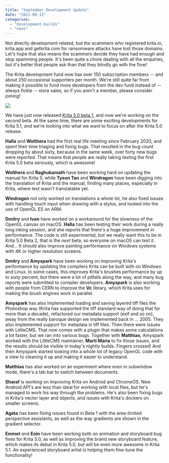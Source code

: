 ```yaml
---
title: "September Development Update"
date: "2021-09-15"
categories: 
  - "development-builds"
  - "news"
---
```


Not directly development related, but the scammers who registered krita.io, krita.app and getkrita.com for ransomware attacks have lost those domains. Let's hope that also means the scammers decide they have had enough and stop spamming people. It's been quite a chore dealing with all the enquiries, but it's better that people ask than that they blindly go with the flow!

The Krita development fund now has over 150 subscription members -- and about 250 occasional supporters per month. We're still quite far from making it possible to fund more developers from the dev fund instead of -- always fickle -- store sales, so if you aren't a member, please consider joining!

[![](/images/posts/2021/landing-page-banner.png)](https://fund.krita.org)

We have just now released [Krita 5.0 beta 1](/item/first-beta-for-krita-5-0-released/), and now we're working on the second beta. At the same time, there are some exciting developments for Krita 5.1, _and_ we're looking into what we want to focus on after the Krita 5.0 release.

**Halla** and **Wolthera** had the first real life meeting since February 2020, and spent their time triaging and fixing bugs. That resulted in the bug count dropping by about sixty, because in the same week, over forty new bugs were reported. That means that people are really taking testing the first Krita 5.0 beta seriously, which is awesome!

**Wolthera** and **Raghukamath** have been working hard on updating the manual for Krita 5, while **Tyson Tan** and **Windragon** have been digging into the translation of Krita and the manual, finding many places, especially in Krita, where text wasn't translatable yet.

**Windragon** not only worked on translations a whole lot, he also fixed issues with handling touch input when drawing with a stylus, and looked into the use of OpenGL ES on ARM.

**Dmitry** and **Ivan** have worked on a workaround for the slowness of the OpenGL canvas on macOS. **Halla** has been testing their work during a really long inking session, and she reports that there's a huge improvement in performance. The code is still experimental, but we really want this to be in Krita 5.0 Beta 2, that is the _next_ beta, so everyone on macOS can test it. And... It should also improve painting performance on Windows systems with 4K or higher resolution screens.

**Dmitry** and **Amyspark** have been working on improving Krita's performance by updating the compilers Krita can be built with on Windows and Linux. In some cases, this improves Krita's brushes performance by up to sixty percent, but there were a lot of pitfalls along the way, and many bug reports were submitted to compiler developers. **Amyspark** is also working with people from CERN to improve the **Vc** library, which Krita uses for making the brush engines work in parallel.

**Amyspark** has also implemented loading and saving layered tiff files the Photoshop way (Krita has supported the tiff standard way of doing that for more than a decade), refactored our metadata support (exif and so on), away from the really baroque design we implemented back in ... 2005. They also implemented support for metadata in tiff files. Then there were issues with LittleCMS. That now comes with a plugin that makes some calculations a lot faster, but we ran into various bugs. Together with **Matthias**, Amyspark worked with the LittleCMS maintainer, **Marti Maria** to fix those issues, and the results should be visible in today's nightly builds. Fingers crossed! And then Amyspark started looking into a whole lot of legacy OpenGL code with a view to cleaning it up and making it easier to understand.

**Matthias** has also worked on an experiment where even in subwindow mode, there's a tab bar to switch between documents.

**Sharaf** is working on improving Krita on Android and ChromeOS. New Android API's are less than ideal for working with local files, but he's managed to work his way through the problems. He's also been fixing bugs in Krita's vector layer and objects, and issues with Krita's dockers on smaller screens.

**Agata** has been fixing issues found in Beta 1 with the area-limited perspective assistants, as well as the way gradients are shown in the gradient selector.

**Emmet** and **Eoin** have been working both on animation and storyboard bug fixes for Krita 5.0, as well as improving the brand new storyboard feature, which makes its debut in Krita 5.0, but will be even more awesome in Krita 5.1. An experienced storyboard artist is helping them fine-tune the functionality!
